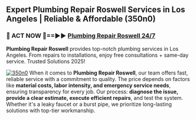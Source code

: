 ## Expert Plumbing Repair Roswell Services in Los Angeles | Reliable & Affordable (350n0)  

<h3>🚿 ACT NOW 🌟==►► <a href="https://tinyurl.com/2ne6vx2x" rel="nofollow">Plumbing Repair Roswell 24/7</a></h3>

**Plumbing Repair Roswell** provides top-notch plumbing services in Los Angeles. From repairs to installations, enjoy free consultations + same-day service. Trusted Solutions 2025!

[![350n0](https://i.imgur.com/4PFF4AK.jpeg)](https://tinyurl.com/2ne6vx2x)
When it comes to **Plumbing Repair Roswell**, our team offers fast, reliable service with a commitment to quality. The price depends on factors like **material costs, labor intensity, and emergency service needs**, ensuring transparency for every job. Our process: **diagnose the issue, provide a clear estimate, execute efficient repairs**, and test the system. Whether it's a leaky faucet or a burst pipe, we prioritize long-lasting solutions with top-tier workmanship.